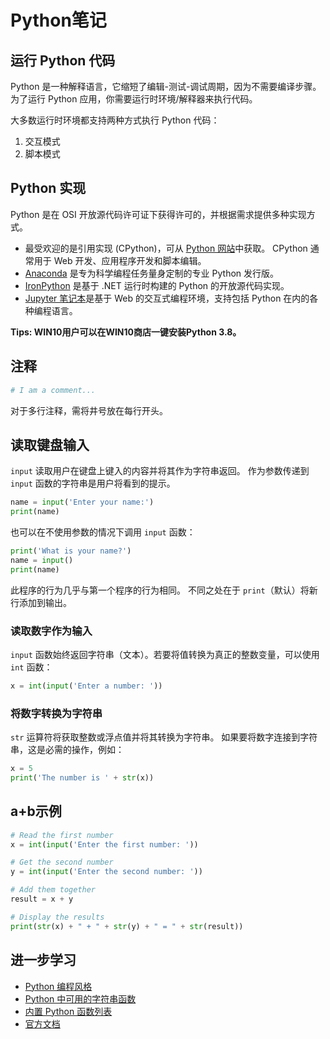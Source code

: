 # Python笔记

## 运行 Python 代码

Python 是一种解释语言，它缩短了编辑-测试-调试周期，因为不需要编译步骤。 为了运行 Python 应用，你需要运行时环境/解释器来执行代码。  

大多数运行时环境都支持两种方式执行 Python 代码：  

1. 交互模式  
2. 脚本模式

## Python 实现

Python 是在 OSI 开放源代码许可证下获得许可的，并根据需求提供多种实现方式。

- 最受欢迎的是引用实现 (CPython)，可从 [Python 网站](https://www.python.org/)中获取。 CPython 通常用于 Web 开发、应用程序开发和脚本编辑。 
- [Anaconda](https://www.anaconda.com/) 是专为科学编程任务量身定制的专业 Python 发行版。
- [IronPython](https://ironpython.net/) 是基于 .NET 运行时构建的 Python 的开放源代码实现。
- [Jupyter 笔记本](https://jupyter.org/)是基于 Web 的交互式编程环境，支持包括 Python 在内的各种编程语言。 

**Tips: WIN10用户可以在WIN10商店一键安装Python 3.8。**

## 注释

```python
# I am a comment...
```

对于多行注释，需将井号放在每行开头。

## 读取键盘输入

`input` 读取用户在键盘上键入的内容并将其作为字符串返回。 作为参数传递到 `input` 函数的字符串是用户将看到的提示。 

```python
name = input('Enter your name:')
print(name)
```

也可以在不使用参数的情况下调用 `input` 函数：

```python
print('What is your name?')
name = input()
print(name)
```

此程序的行为几乎与第一个程序的行为相同。 不同之处在于 `print`（默认）将新行添加到输出。

### 读取数字作为输入

`input` 函数始终返回字符串（文本）。若要将值转换为真正的整数变量，可以使用 `int` 函数：

```python
x = int(input('Enter a number: '))
```

### 将数字转换为字符串

`str` 运算符将获取整数或浮点值并将其转换为字符串。 如果要将数字连接到字符串，这是必需的操作，例如：

```python
x = 5
print('The number is ' + str(x))
```

## a+b示例

```python
# Read the first number
x = int(input('Enter the first number: '))

# Get the second number
y = int(input('Enter the second number: '))

# Add them together
result = x + y

# Display the results
print(str(x) + " + " + str(y) + " = " + str(result))
```

## 进一步学习

- [Python 编程风格](https://docs.python-guide.org/writing/style/)
- [Python 中可用的字符串函数](https://www.w3schools.com/python/python_ref_string.asp)
- [内置 Python 函数列表](https://docs.python.org/3/library/functions.html)
- [官方文档](https://docs.python.org/zh-cn/3/tutorial/)

